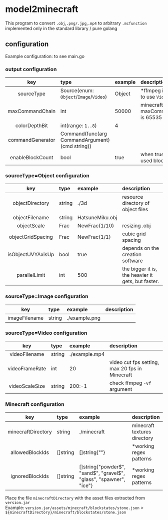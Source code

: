 # model2minecraft

This program to convert `.obj`,`.png/.jpg`,`.mp4` to arbitrary `.mcfunction` \
implemented only in the standard library / pure golang

## configuration

Example configuration: to see main.go

### output configuration

|       key        | type                                            | example | description                                |
| :--------------: | :---------------------------------------------- | :------ | :----------------------------------------- |
|    sourceType    | Source(enum: `Object`/`Image`/`Video`)          | Object  | \*ffmpeg is required to use `Video`        |
| maxCommandChain  | int                                             | 50000   | minecraft default maxCommandChain is 65535 |
|  colorDepthBit   | int(range: `1..8`)                              | 4       |                                            |
| commandGenerator | Command(func(arg CommandArgument) (cmd string)) |         |                                            |
| enableBlockCount | bool                                            | true    | when true,output used block count          |

### sourceType=Object configuration

|        key        | type   | example         | description                                        |
| :---------------: | :----- | :-------------- | :------------------------------------------------- |
|  objectDirectory  | string | ./3d            | resource directory of object files                 |
|  objectFilename   | string | HatsuneMiku.obj |                                                    |
|    objectScale    | Frac   | NewFrac(1/10)   | resizing .obj                                      |
| objectGridSpacing | Frac   | NewFrac(1/1)    | cubic grid spacing                                 |
| isObjectUVYAxisUp | bool   | true            | depends on the creation software                   |
|   parallelLimit   | int    | 500             | the bigger it is, the heavier it gets, but faster. |

### sourceType=Image configuration

|      key      | type   | example       | description |
| :-----------: | :----- | :------------ | :---------- |
| imageFilename | string | ./example.png |             |

### sourceType=Video configuration

|      key       | type   | example       | description                                    |
| :------------: | :----- | :------------ | :--------------------------------------------- |
| videoFilename  | string | ./example.mp4 |                                                |
| videoFrameRate | int    | 20            | video cut fps setting, max 20 fps in Minecraft |
| videoScaleSize | string | 200:-1        | check ffmpeg `-vf` argument                    |

### Minecraft configuration

|        key         | type     | example                                                            | description                  |
| :----------------: | :------- | :----------------------------------------------------------------- | :--------------------------- |
| minecraftDirectory | string   | ./minecraft                                                        | minecraft textures directory |
|  allowedBlockIds   | []string | []string{""}                                                       | \*working regex patterns     |
|  ignoredBlockIds   | []string | []string{"powder$", "sand$", "gravel$", "glass", "spawner", "ice"} | \*working regex patterns     |

Place the file `minecraftDirectory` with the asset files extracted from `version.jar` \
Example: `version.jar/assets/minecraft/blockstates/stone.json` > `${minecraftDirectory}/minecraft/blockstates/stone.json`
